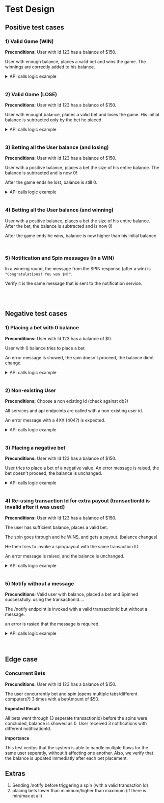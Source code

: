 # Test Design
## Positive test cases

### 1) Valid Game (WIN)
**Preconditions:** User with Id 123 has a balance of $150.

User with enough balance, places a valid bet and wins the game.
The winnings are correctly added to his balance.

<details>
  <summary>API calls logic example</summary>

```txt
1 GET /user/balance?userId=123   --->   User has $150

2 POST /payment/placeBet with betAmount=10   --->   transactionId

2.1 GET /user/balance?userId=123   --->   User has $140 (OPTIONAL STEP)

3. POST /slot/spin with betAmount + transactionId from step 2   --->   winAmount=N (SIMULATED OUTCOME: WIN)

4. POST /payment/payout   --->   verify "newBalance" == (150 - 10) + N

5. GET /user/balance?userId=123   --->   verify "balance" == (150 - 10) + N
```
</details>

<br>

### 2) Valid Game (LOSE)
**Preconditions:** User with Id 123 has a balance of $150.

User with enought balance, places a valid bet and loses the game. His initial balance is subtracted only by the bet he placed.

<details>
  <summary>API calls logic example</summary>

```txt
1 GET /user/balance?userId=123   --->   User has $150

2 POST /payment/placeBet with betAmount=10   --->   transactionId

2.1 GET /user/balance?userId=123   --->   User has $140 (OPTIONAL STEP)

3. POST /slot/spin with betAmount + transactionId from step 2   ---> SIMULATED OUTCOME: LOSE

4. GET /user/balance?userId=123   --->   verify "balance" == (150 - 10) == $140 
```
</details>

<br>

### 3) Betting all the User balance (and losing)
**Preconditions:** User with Id 123 has a balance of $150.

User with a positive balance, places a bet the size of his entire balance.
The balance is subtracted and is now 0!

After the game ends he lost, balance is still 0.

<details>
  <summary>API calls logic example</summary>


```txt
1 GET /user/balance?userId=123   --->   User has $150

2 POST /payment/placeBet with betAmount=150   --->   transactionId

2.1 GET /user/balance?userId=123   --->   User has $0 (OPTIONAL STEP)

3. POST /slot/spin with betAmount + transactionId from step 2   --->   SIMULATED OUTCOME: LOSE

4. GET /user/balance?userId=123   --->   verify "balance" == 0
```

</details>

<br>

### 4) Betting all the User balance (and winning)

User with a positive balance, places a bet the size of his entire balance.
After the bet, the balance is subtracted and is now 0!

After the game ends he wins, balance is now higher than his initial balance.

<br>

### 5) Notification and Spin messages (in a WIN)

In a winning round, the message from the SPIN response (after a win) is `"Congratulations! You won $N!"`.

Verify it is the same message that is sent to the notification service.

<br>
<br>


## Negative test cases
### 1) Placing a bet with 0 balance
**Preconditions:** User with Id 123 has a balance of $0.

User with 0 balance tries to place a bet.

An error message is showed, the spin doesn't proceed, the balance didnt change.

<details>
  <summary>API calls logic example</summary>

```txt
1 GET /user/balance?userId=123   --->   User has $0

2 POST /payment/placeBet with betAmount=10   --->   Error of zero balance/insufficient funds?

3 GET /user/balance?userId=123   --->   Still has $0
```

(also should test betting $0 with $0 balance (is it a negative or an edge case?))
</details>

<br>

### 2) Non-existing User
**Preconditions:** Choose a non existing Id (check against db?)

All services and api endpoints are called with a non-existing user id.

An error message with a 4XX (404?) is expected.

<details>
  <summary>API calls logic example</summary>

```txt
1 GET /user/balance?userId={NON_EXISTING_ID}   --->   Error (404?)
```
</details>

<br>

### 3) Placing a negative bet
**Preconditions:** User with Id 123 has a balance of $150.

User tries to place a bet of a negative value.
An error message is raised, the bet doesn't proceed, the balance is unchanged.

<details>
  <summary>API calls logic example</summary>

```txt
1 GET /user/balance?userId=123   --->   User has $150

2 POST /payment/placeBet with betAmount=-10   --->   Error of invalid bet?

3 GET /user/balance?userId=123   --->   Still has $150
```
</details>

<br>

### 4) Re-using transaction Id for extra payout (transactionId is invalid after it was used)
**Preconditions:** User with Id 123 has a balance of $150.

The user has sufficient balance, places a valid bet.

The spin goes through and he WINS, and gets a payout. (balance changes)

He then tries to invoke a spin/payout with the same transaction ID.

An error message is raised, and the balance is unchanged.

<details>
  <summary>API calls logic example</summary>

```txt
1 GET /user/balance?userId=123   --->   User has $150

2 POST /payment/placeBet with betAmount=-10   --->   transactionId

2.1 GET /user/balance?userId=123   --->   User has $140 (OPTIONAL STEP)

3. POST /slot/spin with betAmount + transactionId from step 2   --->   Any 200 response

4 GET /user/balance?userId=123   --->   User has the correct balance after calculation of step 3 

5. POST /slot/spin with betAmount + transactionId from step 2   --->   Error regarding the reusing of transactionId 

6. GET /user/balance?userId=123   --->   User has the same balance as in step 4
```
</details>

<br>

### 5) Notify without a message
**Preconditions:** Valid user with balance, placed a bet and Spinned successfully. using the transactionId....

The /notify endpoint is invoked with a valid transactionId but without a message.

an error is rasied that the message is required.

<details>
  <summary>API calls logic example</summary>

```txt
1. POST /notify + transactionId from Preconditions + without message   --->   Error regarding missing message/message is required
```
(what about message as an empty string?)

</details>

<br>
<br>

## Edge case
### Concurrent Bets
**Preconditions:** User with Id 123 has a balance of $150.

The user concurrently bet and spin (opens multiple tabs/different computers?) 3 times with a betAmount of $50.

**Expected Result:**

All bets went through (3 seperate transactionId)
before the spins were concluded, balance is showed as 0.
User received 3 notifications with different notificationId.

**importance**

This test verifys that the system is able to handle multiple flows for the same user seperatly, without it affecting one another.
Also, we verify that the balance is updated immediatly after each bet placement.

## Extras
1) Sending /notify before triggering a spin (with a valid transaction Id)
2) placing bets lower than minimum/higher than maximum (if there is min/max at all)